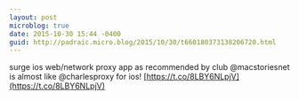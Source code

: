 ```yaml
---
layout: post
microblog: true
date: 2015-10-30 15:44 -0400
guid: http://padraic.micro.blog/2015/10/30/t660180373138206720.html
---
```

surge ios web/network proxy app as recommended by club @macstoriesnet is almost like @charlesproxy for ios! [https://t.co/8LBY6NLpjV](https://t.co/8LBY6NLpjV)
